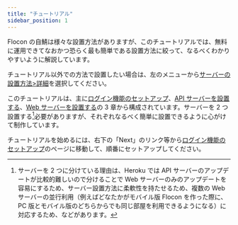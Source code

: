 ```yaml
---
title: "チュートリアル"
sidebar_position: 1
---
```


Flocon の自鯖は様々な設置方法がありますが、このチュートリアルでは、無料に運用できてなおかつ恐らく最も簡単である設置方法に絞って、なるべくわかりやすいように解説しています。

チュートリアル以外での方法で設置したい場合は、左のメニューから[サーバーの設置方法>詳細](../details/servers.md)を選択してください。

このチュートリアルは、主に[ログイン機能のセットアップ](./firebase_auth.md)、[API サーバーを設置する](./api_server.md)、[Web サーバーを設置する](./web_server.md)の 3 章から構成されています。サーバーを 2 つ設置する[^1]必要がありますが、それぞれなるべく簡単に設置できるように心がけて制作しています。

チュートリアルを始めるには、右下の「Next」のリンク等から[ログイン機能のセットアップ](./firebase_auth.md)のページに移動して、順番にセットアップしてください。

[^1]: サーバーを 2 つに分けている理由は、Heroku では API サーバーのアップデートが比較的難しいので分けることで Web サーバーのみのアップデートを容易にするため、サーバー設置方法に柔軟性を持たせるため、複数の Web サーバーの並行利用（例えばどなたかがモバイル版 Flocon を作った際に、PC 版とモバイル版のどちらからでも同じ部屋を利用できるようになる）に対応するため、などがあります。
